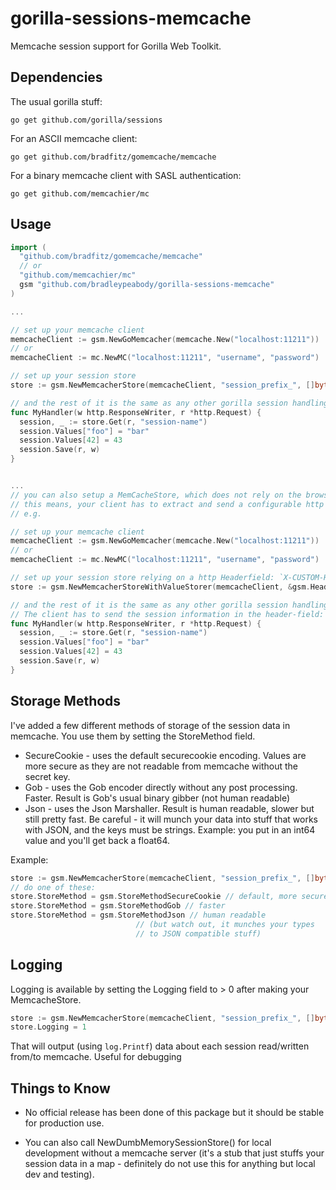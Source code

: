 gorilla-sessions-memcache
=========================

Memcache session support for Gorilla Web Toolkit.  

Dependencies
------------

The usual gorilla stuff:

    go get github.com/gorilla/sessions

For an ASCII memcache client:

    go get github.com/bradfitz/gomemcache/memcache

For a binary memcache client with SASL authentication:

    go get github.com/memcachier/mc

Usage
-----

```go
import (
  "github.com/bradfitz/gomemcache/memcache"
  // or
  "github.com/memcachier/mc"
  gsm "github.com/bradleypeabody/gorilla-sessions-memcache"
)

...

// set up your memcache client
memcacheClient := gsm.NewGoMemcacher(memcache.New("localhost:11211"))
// or
memcacheClient := mc.NewMC("localhost:11211", "username", "password")

// set up your session store
store := gsm.NewMemcacherStore(memcacheClient, "session_prefix_", []byte("secret-key-goes-here"))

// and the rest of it is the same as any other gorilla session handling:
func MyHandler(w http.ResponseWriter, r *http.Request) {
  session, _ := store.Get(r, "session-name")
  session.Values["foo"] = "bar"
  session.Values[42] = 43
  session.Save(r, w)
}


...
// you can also setup a MemCacheStore, which does not rely on the browser accepting cookies.
// this means, your client has to extract and send a configurable http Headerfield manually.
// e.g.

// set up your memcache client
memcacheClient := gsm.NewGoMemcacher(memcache.New("localhost:11211"))
// or
memcacheClient := mc.NewMC("localhost:11211", "username", "password")

// set up your session store relying on a http Headerfield: `X-CUSTOM-HEADER`
store := gsm.NewMemcacherStoreWithValueStorer(memcacheClient, &gsm.HeaderStorer{HeaderPrefix:"X-CUSTOM-HEADER"}, "session_prefix_", []byte("secret-key-goes-here"))

// and the rest of it is the same as any other gorilla session handling:
// The client has to send the session information in the header-field: `X-CUSTOM-HEADER`
func MyHandler(w http.ResponseWriter, r *http.Request) {
  session, _ := store.Get(r, "session-name")
  session.Values["foo"] = "bar"
  session.Values[42] = 43
  session.Save(r, w)
}
```

Storage Methods
---------------

I've added a few different methods of storage of the session data in memcache.  You
use them by setting the StoreMethod field.

* SecureCookie - uses the default securecookie encoding.  Values are more secure
  as they are not readable from memcache without the secret key.
* Gob - uses the Gob encoder directly without any post processing.  Faster.
  Result is Gob's usual binary gibber (not human readable)
* Json - uses the Json Marshaller.  Result is human readable, slower but still
  pretty fast.  Be careful - it will munch your data into stuff that works
  with JSON, and the keys must be strings.  Example: you put in an int64 value
  and you'll get back a float64.

Example:

```go
store := gsm.NewMemcacherStore(memcacheClient, "session_prefix_", []byte("..."))
// do one of these:
store.StoreMethod = gsm.StoreMethodSecureCookie // default, more secure
store.StoreMethod = gsm.StoreMethodGob // faster
store.StoreMethod = gsm.StoreMethodJson // human readable
							// (but watch out, it munches your types
							// to JSON compatible stuff)
```

Logging
-------

Logging is available by setting the Logging field to > 0 after making your MemcacheStore.

```go
store := gsm.NewMemcacherStore(memcacheClient, "session_prefix_", []byte("..."))
store.Logging = 1
```

That will output (using `log.Printf`) data about each session read/written from/to memcache.
Useful for debugging

Things to Know
--------------

* No official release has been done of this package but it should be stable for production use.

* You can also call NewDumbMemorySessionStore() for local development without a memcache server (it's a stub that just stuffs your session data in a map - definitely do not use this for anything but local dev and testing).
